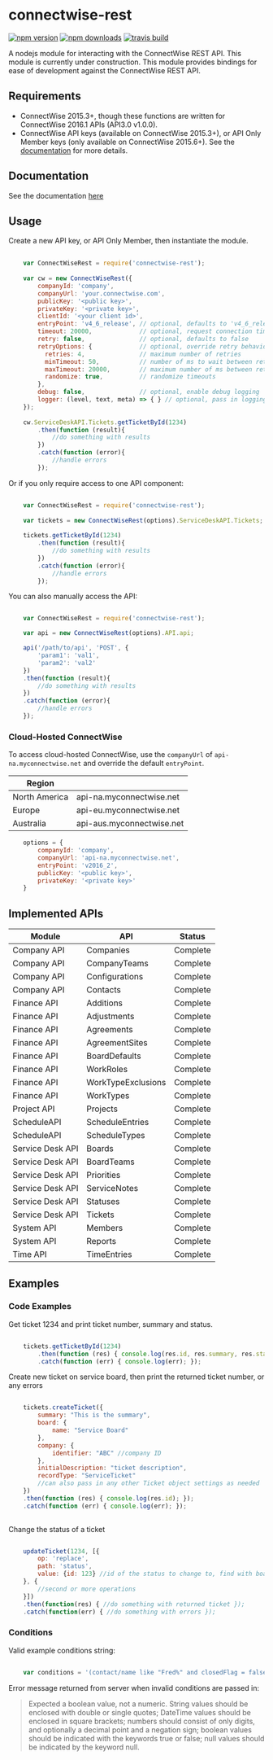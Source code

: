 # connectwise-rest

 [![npm version](https://img.shields.io/npm/v/connectwise-rest.svg)](https://www.npmjs.com/package/connectwise-rest) [![npm downloads](https://img.shields.io/npm/dt/connectwise-rest.svg)](https://www.npmjs.com/package/connectwise-rest) [![travis build](https://api.travis-ci.org/covenanttechnologysolutions/connectwise-rest.svg?branch=master)](https://travis-ci.org/covenanttechnologysolutions/connectwise-rest)

A nodejs module for interacting with the ConnectWise REST API.   This module is currently under construction.  This module provides bindings for ease of development against the ConnectWise REST API. 

## Requirements

- ConnectWise 2015.3+, though these functions are written for ConnectWise 2016.1 APIs (API3.0 v1.0.0). 
- ConnectWise API keys (available on ConnectWise 2015.3+), or API Only Member keys (only available on ConnectWise 2015.6+).  See the [documentation](https://developer.connectwise.com/Authentication) for more details. 

## Documentation

See the documentation [here](https://github.com/covenanttechnologysolutions/connectwise-rest/blob/master/doc.md)

## Usage

Create a new API key, or API Only Member, then instantiate the module.  

```javascript
    
    var ConnectWiseRest = require('connectwise-rest');
    
    var cw = new ConnectWiseRest({
        companyId: 'company',
        companyUrl: 'your.connectwise.com',
        publicKey: '<public key>',
        privateKey: '<private key>',
        clientId: '<your client id>',
        entryPoint: 'v4_6_release', // optional, defaults to 'v4_6_release'
        timeout: 20000,             // optional, request connection timeout in ms, defaults to 20000
        retry: false,               // optional, defaults to false
        retryOptions: {             // optional, override retry behavior, defaults as shown
          retries: 4,               // maximum number of retries
          minTimeout: 50,           // number of ms to wait between retries
          maxTimeout: 20000,        // maximum number of ms between retries
          randomize: true,          // randomize timeouts
        },
        debug: false,               // optional, enable debug logging
        logger: (level, text, meta) => { } // optional, pass in logging function
    });
    
    cw.ServiceDeskAPI.Tickets.getTicketById(1234)
        .then(function (result){
            //do something with results
        })
        .catch(function (error){
            //handle errors
        });
```

Or if you only require access to one API component:

```javascript

    var ConnectWiseRest = require('connectwise-rest');
    
    var tickets = new ConnectWiseRest(options).ServiceDeskAPI.Tickets;
    
    tickets.getTicketById(1234)
        .then(function (result){
            //do something with results
        })
        .catch(function (error){
            //handle errors
        });
```

You can also manually access the API:

```javascript

    var ConnectWiseRest = require('connectwise-rest');

    var api = new ConnectWiseRest(options).API.api;

    api('/path/to/api', 'POST', {
        'param1': 'val1',
        'param2': 'val2'
    })
    .then(function (result){
        //do something with results
    })
    .catch(function (error){
        //handle errors
    });
```

### Cloud-Hosted ConnectWise 

To access cloud-hosted ConnectWise, use the `companyUrl` of `api-na.myconnectwise.net` and override the default `entryPoint`.

| Region | |
| --- | --- |
| North America | api-na.myconnectwise.net |
| Europe | api-eu.myconnectwise.net |
| Australia | api-aus.myconnectwise.net |

```javascript
    options = {
        companyId: 'company',
        companyUrl: 'api-na.myconnectwise.net',
        entryPoint: 'v2016_2',
        publicKey: '<public key>',
        privateKey: '<private key>'
    }
```

## Implemented APIs

| Module           | API                 | Status                        |
| ---------------- | ------------------- | ----------------------------- |
| Company API      | Companies           | Complete                      |
| Company API      | CompanyTeams        | Complete                      |
| Company API      | Configurations      | Complete                      |
| Company API      | Contacts            | Complete                      |
| Finance API      | Additions           | Complete                      |
| Finance API      | Adjustments         | Complete                      |
| Finance API      | Agreements          | Complete                      |
| Finance API      | AgreementSites      | Complete                      |
| Finance API      | BoardDefaults       | Complete                      |
| Finance API      | WorkRoles           | Complete                      |
| Finance API      | WorkTypeExclusions  | Complete                      |
| Finance API      | WorkTypes           | Complete                      |
| Project API      | Projects            | Complete                      |
| ScheduleAPI      | ScheduleEntries     | Complete                      |
| ScheduleAPI      | ScheduleTypes       | Complete                      |
| Service Desk API | Boards              | Complete                      |
| Service Desk API | BoardTeams          | Complete                      |
| Service Desk API | Priorities          | Complete                      |
| Service Desk API | ServiceNotes        | Complete                      |
| Service Desk API | Statuses            | Complete                      |
| Service Desk API | Tickets             | Complete                      |
| System API       | Members             | Complete                      |
| System API       | Reports             | Complete                      |
| Time API         | TimeEntries         | Complete                      |


## Examples

### Code Examples

Get ticket 1234 and print ticket number, summary and status. 

```javascript

    tickets.getTicketById(1234)
        .then(function (res) { console.log(res.id, res.summary, res.status.name); })
        .catch(function (err) { console.log(err); });
```

Create new ticket on service board, then print the returned ticket number, or any errors

```javascript

    tickets.createTicket({
        summary: "This is the summary",
        board: {
            name: "Service Board"
        },
        company: {
            identifier: "ABC" //company ID
        },
        initialDescription: "ticket description",
        recordType: "ServiceTicket"
        //can also pass in any other Ticket object settings as needed
    })
    .then(function (res) { console.log(res.id); });
    .catch(function (err) { console.log(err); });    
    
```

Change the status of a ticket

```javascript

    updateTicket(1234, [{
        op: 'replace',
        path: 'status',
        value: {id: 123} //id of the status to change to, find with boards.getBoards and status.getStatuses
    }, {
        //second or more operations
    }])
    .then(function(res) { //do something with returned ticket });
    .catch(function(err) { //do something with errors });    

```

### Conditions 

Valid example conditions string:
  
```javascript

    var conditions = '(contact/name like "Fred%" and closedFlag = false) and dateEntered > [2015-12-23T05:53:27Z] or summary contains "test" AND  summary != "Some Summary"'

```

Error message returned from server when invalid conditions are passed in:
> Expected a boolean value, not a numeric. String values should be enclosed with double or single quotes; DateTime values should be enclosed in square brackets; numbers should consist of only digits, and optionally a decimal point and a negation sign; boolean values should be indicated with the keywords true or false; null values should be indicated by the keyword null.
